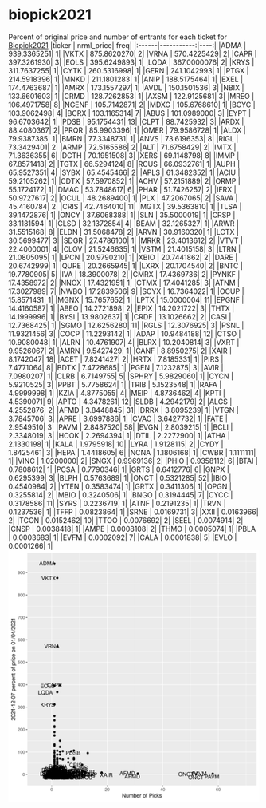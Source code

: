 # biopick2021
Percent of original price and number of entrants for each ticket for [Biopick2021](https://twitter.com/hashtag/Biopick2021)
|ticker |  nrml_price| freq|
|:------|-----------:|----:|
|ADMA   | 939.3365251|    1|
|VKTX   | 875.8620270|    2|
|VRNA   | 570.4225429|    2|
|CAPR   | 397.3261930|    3|
|EOLS   | 395.6249893|    1|
|LQDA   | 367.0000076|    2|
|KRYS   | 311.7637255|    1|
|CYTK   | 260.5316998|    1|
|GERN   | 241.1042993|    1|
|PTGX   | 214.5918396|    1|
|MNKD   | 211.1801283|    1|
|ANIP   | 188.5175464|    1|
|EXEL   | 174.4763687|    1|
|AMRX   | 173.1557297|    1|
|AVDL   | 150.1501536|    3|
|NBIX   | 133.6601603|    1|
|CRMD   | 128.7262853|    1|
|AXSM   | 122.9125681|    3|
|MREO   | 106.4971758|    8|
|NGENF  | 105.7142871|    2|
|MDXG   | 105.6768610|    1|
|BCYC   | 103.9062498|    4|
|BCRX   | 103.1165314|    7|
|ABUS   | 101.0989000|    3|
|EYPT   |  96.6703642|    1|
|PDSB   |  95.1754431|   13|
|CLPT   |  88.7425932|    3|
|ARDX   |  88.4080367|    2|
|PRQR   |  85.9903396|    1|
|OMER   |  79.9586728|    1|
|ALDX   |  79.9387385|    1|
|BMRN   |  77.3348731|    1|
|ANVS   |  73.6196353|    8|
|RIGL   |  73.3429401|    2|
|ARMP   |  72.5165586|    2|
|ALT    |  71.6758429|    2|
|IMTX   |  71.3636355|    6|
|DCTH   |  70.1951508|    3|
|XERS   |  69.1148798|    8|
|IMMP   |  67.8571418|    2|
|TGTX   |  66.5294124|    8|
|RCUS   |  66.0932761|    1|
|AUPH   |  65.9527351|    4|
|SYBX   |  65.4545466|    2|
|APLS   |  61.3482352|    1|
|ACIU   |  59.2105262|    1|
|CDTX   |  57.5970852|    1|
|ACHV   |  57.2151889|    2|
|ORMP   |  55.1724172|    1|
|DMAC   |  53.7848617|    6|
|PHAR   |  51.7426257|    2|
|IFRX   |  50.9727617|    2|
|OCUL   |  48.2689400|    1|
|PLX    |  47.2067065|    2|
|SAVA   |  45.4160784|    2|
|CRIS   |  42.7464010|   11|
|MGTX   |  39.5363810|    1|
|TLSA   |  39.1472876|    1|
|ONCY   |  37.6068388|    1|
|SLN    |  35.5000019|    1|
|CRSP   |  33.1181594|    1|
|CLSD   |  32.1372854|    4|
|BEAM   |  32.1265327|    1|
|ARWR   |  31.5515168|    8|
|ELDN   |  31.5068478|    2|
|ARVN   |  30.9160320|    1|
|LCTX   |  30.5699477|    3|
|SDGR   |  27.4786100|    1|
|MRKR   |  23.4013612|    2|
|VTVT   |  22.4000001|    4|
|CLOV   |  21.5246635|    1|
|VSTM   |  21.4015158|    3|
|LTRN   |  21.0805095|    1|
|LPCN   |  20.9790210|    1|
|XBIO   |  20.7441862|    2|
|DARE   |  20.6742999|    1|
|QURE   |  20.2665945|    1|
|LXRX   |  20.1704540|    2|
|BNTC   |  19.7780905|    5|
|IVA    |  18.3900078|    2|
|CMRX   |  17.4369736|    2|
|PYNKF  |  17.4358972|    2|
|NNOX   |  17.4321951|    1|
|CTMX   |  17.4041285|    3|
|ATNM   |  17.3027989|    7|
|NWBO   |  17.2839506|    9|
|SCYX   |  16.7364022|    1|
|OCUP   |  15.8571431|    1|
|MGNX   |  15.7657652|    1|
|LPTX   |  15.0000004|   11|
|EPGNF  |  14.4160587|    1|
|ABEO   |  14.2721898|    2|
|EPIX   |  14.2021722|    3|
|THTX   |  14.1999996|    1|
|BYSI   |  13.9802637|    1|
|CRDF   |  13.1026662|    2|
|CASI   |  12.7368425|    1|
|SGMO   |  12.6256280|   11|
|RGLS   |  12.3076925|    3|
|PSNL   |  11.9321456|    3|
|COCP   |  11.2293142|    1|
|ADAP   |  10.9484188|   12|
|CTSO   |  10.9080048|    1|
|ALRN   |  10.4761907|    4|
|BLRX   |  10.2040814|    3|
|VXRT   |   9.9526067|    2|
|AMRN   |   9.5427429|    1|
|CANF   |   8.8950275|    2|
|XAIR   |   8.1742047|   18|
|ACET   |   7.8241427|    2|
|HRTX   |   7.8185331|    1|
|PIRS   |   7.4771064|    8|
|BDTX   |   7.4728685|    1|
|PGEN   |   7.1232875|    3|
|AVIR   |   7.0980207|    1|
|CLRB   |   6.7149755|    5|
|SPHRY  |   5.9829060|    1|
|CYCN   |   5.9210525|    3|
|PPBT   |   5.7758624|    1|
|TRIB   |   5.1523548|    1|
|RAFA   |   4.9999998|    1|
|KZIA   |   4.8775055|    4|
|MEIP   |   4.8736462|    4|
|KPTI   |   4.5390071|    9|
|APTO   |   4.3478261|   12|
|SLDB   |   4.2942179|    2|
|ALGS   |   4.2552876|    2|
|AFMD   |   3.8448845|   31|
|DRRX   |   3.8095239|    1|
|VTGN   |   3.7845706|    3|
|APRE   |   3.6997886|    1|
|CVAC   |   3.6427732|    1|
|FATE   |   2.9549510|    3|
|PAVM   |   2.8487520|   58|
|EVGN   |   2.8039215|    1|
|BCLI   |   2.3348019|    3|
|HOOK   |   2.2694394|    1|
|DTIL   |   2.2272900|    1|
|ATHA   |   2.1330198|    1|
|KALA   |   1.9795918|   10|
|LYRA   |   1.9128115|    2|
|CYDY   |   1.8425461|    3|
|HEPA   |   1.4418605|    6|
|NCNA   |   1.1806168|    1|
|CWBR   |   1.1111111|    1|
|VINC   |   1.0200000|    2|
|SNGX   |   0.9969136|    2|
|PHIO   |   0.9358112|    6|
|BTAI   |   0.7808612|    1|
|PCSA   |   0.7790346|    1|
|GRTS   |   0.6412776|    6|
|GNPX   |   0.6295399|    3|
|BLPH   |   0.5763689|    1|
|ONCT   |   0.5321285|   52|
|IBIO   |   0.4540984|    2|
|YTEN   |   0.3583474|    1|
|GRTX   |   0.3411306|    1|
|OPGN   |   0.3255814|    2|
|MBIO   |   0.3240506|    1|
|BNGO   |   0.3194445|    7|
|CYCC   |   0.3178586|   11|
|SYRS   |   0.2236719|    1|
|ATNF   |   0.2191235|    1|
|TRVN   |   0.1237536|    1|
|TFFP   |   0.0823864|    1|
|SRNE   |   0.0169731|    3|
|XXII   |   0.0163966|    2|
|TCON   |   0.0152462|   10|
|TTOO   |   0.0076692|    2|
|SEEL   |   0.0074914|    2|
|CNSP   |   0.0038418|    1|
|AMPE   |   0.0008108|    2|
|THMO   |   0.0005074|    1|
|PBLA   |   0.0003683|    1|
|EVFM   |   0.0002092|    7|
|CALA   |   0.0001838|    5|
|EVLO   |   0.0001266|    1|
![retvspicks](biopicks.png?raw=true)
